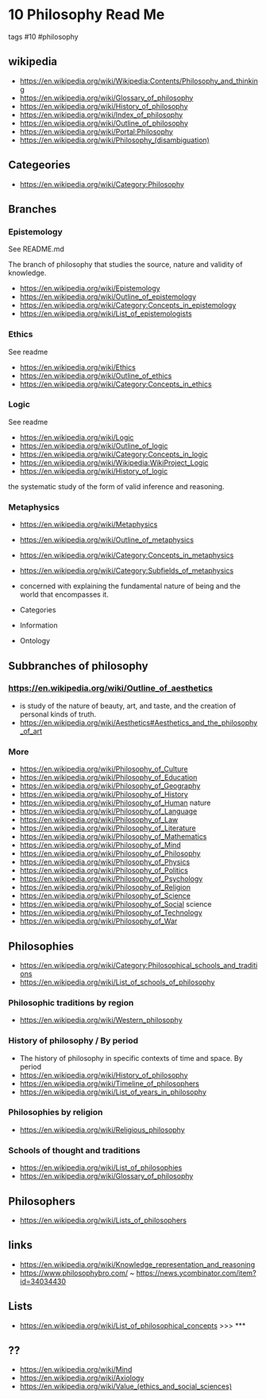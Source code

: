 # 10 Philosophy Read Me

tags #10 #philosophy

## wikipedia

* https://en.wikipedia.org/wiki/Wikipedia:Contents/Philosophy_and_thinking
* https://en.wikipedia.org/wiki/Glossary_of_philosophy
* https://en.wikipedia.org/wiki/History_of_philosophy
* https://en.wikipedia.org/wiki/Index_of_philosophy
* https://en.wikipedia.org/wiki/Outline_of_philosophy
* https://en.wikipedia.org/wiki/Portal:Philosophy
* https://en.wikipedia.org/wiki/Philosophy_(disambiguation)

## Categeories

* https://en.wikipedia.org/wiki/Category:Philosophy


## Branches

### Epistemology

See README.md

The branch of philosophy that studies the source, nature and validity of knowledge.

* https://en.wikipedia.org/wiki/Epistemology
* https://en.wikipedia.org/wiki/Outline_of_epistemology
* https://en.wikipedia.org/wiki/Category:Concepts_in_epistemology
* https://en.wikipedia.org/wiki/List_of_epistemologists


### Ethics

See readme

* https://en.wikipedia.org/wiki/Ethics
* https://en.wikipedia.org/wiki/Outline_of_ethics
* https://en.wikipedia.org/wiki/Category:Concepts_in_ethics

### Logic

See readme

* https://en.wikipedia.org/wiki/Logic
* https://en.wikipedia.org/wiki/Outline_of_logic
* https://en.wikipedia.org/wiki/Category:Concepts_in_logic
* https://en.wikipedia.org/wiki/Wikipedia:WikiProject_Logic
* https://en.wikipedia.org/wiki/History_of_logic

the systematic study of the form of valid inference and reasoning.

### Metaphysics

* https://en.wikipedia.org/wiki/Metaphysics
* https://en.wikipedia.org/wiki/Outline_of_metaphysics
* https://en.wikipedia.org/wiki/Category:Concepts_in_metaphysics
* https://en.wikipedia.org/wiki/Category:Subfields_of_metaphysics

* concerned with explaining the fundamental nature of being and the world that encompasses it.
* Categories
* Information
* Ontology


## Subbranches of philosophy

### https://en.wikipedia.org/wiki/Outline_of_aesthetics

* is study of the nature of beauty, art, and taste, and the creation of personal kinds of truth.
* https://en.wikipedia.org/wiki/Aesthetics#Aesthetics_and_the_philosophy_of_art

### More

* https://en.wikipedia.org/wiki/Philosophy_of_Culture
* https://en.wikipedia.org/wiki/Philosophy_of_Education
* https://en.wikipedia.org/wiki/Philosophy_of_Geography
* https://en.wikipedia.org/wiki/Philosophy_of_History
* https://en.wikipedia.org/wiki/Philosophy_of_Human nature
* https://en.wikipedia.org/wiki/Philosophy_of_Language
* https://en.wikipedia.org/wiki/Philosophy_of_Law
* https://en.wikipedia.org/wiki/Philosophy_of_Literature
* https://en.wikipedia.org/wiki/Philosophy_of_Mathematics
* https://en.wikipedia.org/wiki/Philosophy_of_Mind
* https://en.wikipedia.org/wiki/Philosophy_of_Philosophy
* https://en.wikipedia.org/wiki/Philosophy_of_Physics
* https://en.wikipedia.org/wiki/Philosophy_of_Politics
* https://en.wikipedia.org/wiki/Philosophy_of_Psychology
* https://en.wikipedia.org/wiki/Philosophy_of_Religion
* https://en.wikipedia.org/wiki/Philosophy_of_Science
* https://en.wikipedia.org/wiki/Philosophy_of_Social science
* https://en.wikipedia.org/wiki/Philosophy_of_Technology
* https://en.wikipedia.org/wiki/Philosophy_of_War


## Philosophies

* https://en.wikipedia.org/wiki/Category:Philosophical_schools_and_traditions
* https://en.wikipedia.org/wiki/List_of_schools_of_philosophy

### Philosophic traditions by region

* https://en.wikipedia.org/wiki/Western_philosophy


### History of philosophy / By period

* The history of philosophy in specific contexts of time and space.
By period
* https://en.wikipedia.org/wiki/History_of_philosophy
* https://en.wikipedia.org/wiki/Timeline_of_philosophers
* https://en.wikipedia.org/wiki/List_of_years_in_philosophy


### Philosophies by religion

* https://en.wikipedia.org/wiki/Religious_philosophy

### Schools of thought and traditions

* https://en.wikipedia.org/wiki/List_of_philosophies
* https://en.wikipedia.org/wiki/Glossary_of_philosophy


## Philosophers

* https://en.wikipedia.org/wiki/Lists_of_philosophers


## links

* https://en.wikipedia.org/wiki/Knowledge_representation_and_reasoning
* https://www.philosophybro.com/ ~ https://news.ycombinator.com/item?id=34034430


## Lists

* https://en.wikipedia.org/wiki/List_of_philosophical_concepts >>> ***


## ??

* https://en.wikipedia.org/wiki/Mind
* https://en.wikipedia.org/wiki/Axiology
* https://en.wikipedia.org/wiki/Value_(ethics_and_social_sciences)
